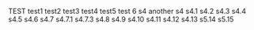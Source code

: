 TEST
test1
test2
test3
test4
test5
test 6
s4 another s4
s4.1
s4.2
s4.3
s4.4
s4.5
s4.6
s4.7
s4.7.1
s4.7.3
s4.8
s4.9
s4.10
s4.11
s4.12
s4.13
s5.14
s5.15